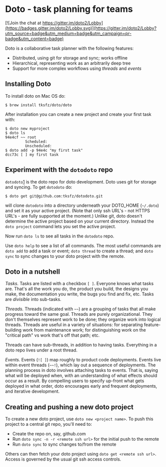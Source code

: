 Doto - task planning for teams
==============================

[![Join the chat at https://gitter.im/doto2/Lobby](https://badges.gitter.im/doto2/Lobby.svg)](https://gitter.im/doto2/Lobby?utm_source=badge&utm_medium=badge&utm_campaign=pr-badge&utm_content=badge)

Doto is a collaborative task planner with the following features:
- Distributed, using git for storage and sync; works offline
- Hierarchical, representing work as an arbitrarily deep tree
- Support for more complex workflows using _threads_ and _events_

Installing Doto
---------------

To install doto on Mac OS do:

```
$ brew install tksfz/doto/doto
```

After installation you can create a new project and create your first task with:

```
$ doto new myproject
$ doto ls
94e4cf ~~ root
         Scheduled:
         Unscheduled:
$ doto add -p 94e4c "my first task"
dcc73c [ ] my first task
```

Experiment with the `dotodoto` repo
-----------------------------------
`dotodoto`[1] is the doto repo for doto development. Doto uses git for storage and syncing. To get `dotodoto` do:

```
$ doto get git@github.com:tksfz/dotodoto.git
```

will clone `dotodoto` into a directory underneath your DOTO_HOME (`~/.doto`) and set it as your active project. (Note that only ssh URL's - not HTTPS URL's - are fully supported at the moment.) Unlike git, doto doesn't determine the active project based on your current directory. Instead the `doto project` command lets you set the active project.

Now run `doto ls` to see all tasks in the `dotodoto` repo.

Use `doto help` to see a list of all commands. The most useful commands are `doto add` to add a task or event; `doto thread` to create a thread; and `doto sync` to sync changes to your doto project with the remote.

Doto in a nutshell
------------------

*Tasks.* Tasks are listed with a checkbox `[ ]`. Everyone knows what tasks are. That's all the work you do, the product you build, the designs you make, the documentation you write, the bugs you find and fix, etc. Tasks are _divisible_ into sub-tasks.

*Threads.* Threads (indicated with `~~`) are a grouping of tasks that all make progress toward the same goal. Threads are purely organizational. They don't themselves represent work to be done; they organize work into logical threads. Threads are useful in a variety of situations: for separating feature-building work from maintenance work; for distinguishing work on the "critical path" vs work that's off that path; etc.

Threads can have sub-threads, in addition to having tasks. Everything in a doto repo lives under a root thread.

*Events.* Events (`![ ]`) map roughly to product code deployments. Events live within event threads (`~~!`), which lay out a sequence of deployments. The planning process in doto involves attaching tasks to events. That is, saying what will be deployed when, with an understanding of what effects should occur as a result. By compelling users to specify up-front what gets deployed in what order, doto encourages early and frequent deployments, and iterative development.

Creating and pushing a new doto project
---------------------------------------

To create a new doto project, use `doto new <project name>`. To push this project to a central git repo, you'll need to:
- Create the repo on, say, github.com
- Run `doto sync -n -r <remote ssh url>` for the initial push to the remote
- Run `doto sync` to sync changes to/from the remote

Others can then fetch your doto project using `doto get <remote ssh url>`. Access is governed by the usual git ssh access controls.

[1]: https://github.com/tksfz/dotodoto
